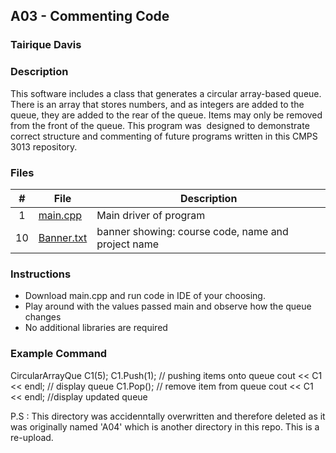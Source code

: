 ## A03 - Commenting Code
### Tairique Davis
### Description

This software includes a class that generates a circular array-based queue. There is an array that 
 stores numbers, and as integers are added to the queue, they are added to the rear of the queue.
 Items may only be removed from the front of the queue. This program was  designed to demonstrate  
 correct structure and commenting of future programs written in this CMPS 3013 repository.
 
 ### Files

|   #   | File     | Description                      |
| :---: | -------- | -------------------------------- |
|   1   | <a href = "https://github.com/Logicxrd/3013-Algorithms-Davis/blob/main/Assignments/A03/main.cpp">main.cpp</a> | Main driver of program |
|  10   | <a href = "https://github.com/Logicxrd/3013-Algorithms-Davis/blob/main/Assignments/A03/banner.cpp">Banner.txt</a>| banner showing: course code, name and project name|


### Instructions

- Download main.cpp and run code in IDE of your choosing. 
- Play around with the values passed main and observe how the queue changes
- No additional libraries are required

### Example Command

   CircularArrayQue C1(5);
    C1.Push(1);     // pushing items onto queue
    cout << C1 << endl; // display queue
    C1.Pop();    // remove item from queue
    cout << C1 << endl; //display updated queue

P.S : This directory was accidenntally overwritten and therefore deleted as it was originally named 'A04' which is another directory in this repo. This is a re-upload.
